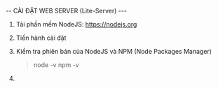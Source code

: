 -- CÀI ĐẶT WEB SERVER (Lite-Server) ---

1. Tải phần mềm NodeJS: https://nodejs.org

2. Tiến hành cài đặt

3. Kiểm tra phiên bản của NodeJS và NPM (Node Packages Manager)
    > node -v
    > npm -v
4. 